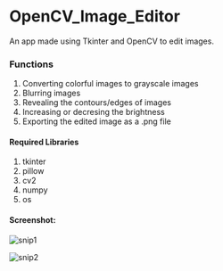 # OpenCV_Image_Editor
An app made using Tkinter and OpenCV to edit images.

### Functions
1. Converting colorful images to grayscale images
2. Blurring images
3. Revealing the contours/edges of images
4. Increasing or decresing the brightness
5. Exporting the edited image as a .png file

#### Required Libraries
1. tkinter
2. pillow
3. cv2
4. numpy
5. os
#### Screenshot:

![snip1](https://github.com/NadeefChowdhury/OpenCV_Image_Editor/assets/121111949/fb0536e9-7759-4c4f-ab7e-e4eb94cb67c6)

![snip2](https://github.com/NadeefChowdhury/OpenCV_Image_Editor/assets/121111949/fe81df38-62cb-4a3f-bc66-4948fd81eb56)
